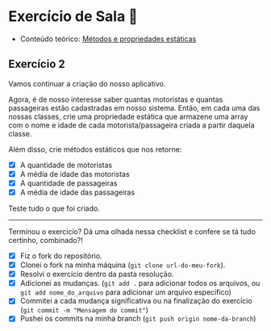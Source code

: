 # Exercício de Sala 🏫  

- Conteúdo teórico: 
[Métodos e propriedades estáticas](https://github.com/reprograma/on21-imersao-js-S6-Prototype-2/blob/main/README.md#m%C3%A9todos-e-propriedades-est%C3%A1ticas)

## Exercício 2

Vamos continuar a criação do nosso aplicativo.

Agora, é de nosso interesse saber quantas motoristas e quantas passageiras estão cadastradas em nosso sistema. Então, em cada uma das nossas classes, crie uma propriedade estática que armazene uma array com o nome e idade de cada motorista/passageira criada a partir daquela classe.

Além disso, crie métodos estáticos que nos retorne:
- [x] A quantidade de motoristas
- [x] A média de idade das motoristas
- [x] A quantidade de passageiras
- [x] A média de idade das passageiras

Teste tudo o que foi criado.

---

Terminou o exercício? Dá uma olhada nessa checklist e confere se tá tudo certinho, combinado?!

- [x] Fiz o fork do repositório.
- [x] Clonei o fork na minha máquina (`git clone url-do-meu-fork`).
- [x] Resolvi o exercício dentro da pasta resolução.
- [x] Adicionei as mudanças. (`git add .` para adicionar todos os arquivos, ou `git add nome_do_arquivo` para adicionar um arquivo específico)
- [x] Commitei a cada mudança significativa ou na finalização do exercício (`git commit -m "Mensagem do commit"`)
- [x] Pushei os commits na minha branch (`git push origin nome-da-branch`)
